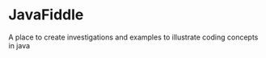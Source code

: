 JavaFiddle
==========

A place to create investigations and examples to illustrate coding concepts in java 
